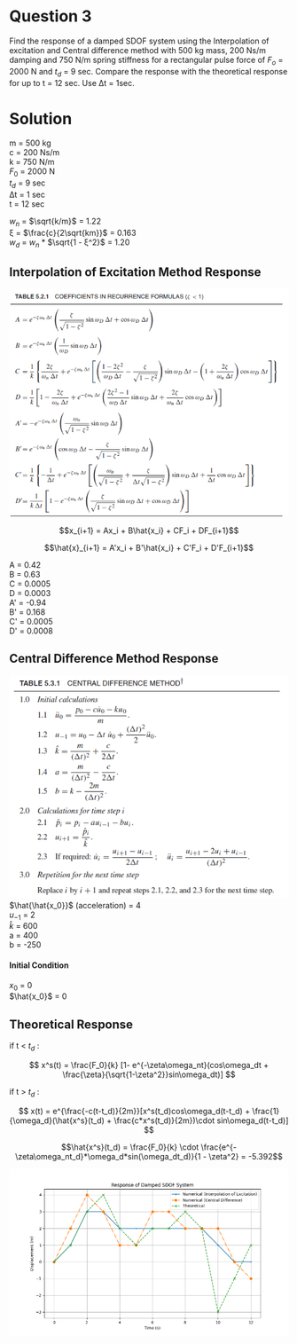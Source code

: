 # Question 3

Find the response of a damped SDOF system using the Interpolation of excitation and Central difference method with 500 kg mass, 200 Ns/m damping and 750 N/m spring stiffness for a rectangular pulse force of $F_o$ = 2000 N and $t_d$ = 9 sec. Compare the response with the theoretical response for up to t = 12 sec. Use Δt = 1sec.

# Solution

m = 500 kg  
c = 200 Ns/m  
k = 750 N/m  
$F_0$ = 2000 N  
$t_d$ = 9 sec  
Δt = 1 sec  
t = 12 sec  

$w_n$ = $\sqrt{k/m}$ = 1.22  
ξ = $\frac{c}{2\sqrt{km}}$ = 0.163  
$w_d$ = $w_n$ * $\sqrt{1 - ξ^2}$ = 1.20  

## Interpolation of Excitation Method Response
![alt text](image.png)

```math
x_{i+1} = Ax_i + B\hat{x_i} + CF_i + DF_{i+1}
```
```math
\hat{x}_{i+1} = A'x_i + B'\hat{x_i} + C'F_i + D'F_{i+1}
```
A = 0.42  
B = 0.63  
C = 0.0005  
D = 0.0003  
A' = -0.94   
B' = 0.168  
C' = 0.0005  
D' = 0.0008  

## Central Difference Method Response
![alt text](image-1.png)  
$\hat{\hat{x_0}}$ (acceleration) = 4  
$u_{-1}$ = 2  
$\hat{k}$ = 600  
a = 400  
b = -250  

#### Initial Condition
$x_0$ = 0  
$\hat{x_0}$ = 0  

## Theoretical Response

if t < $t_d$ :

$$ x^s(t) = \frac{F_0}{k} [1- e^{-\zeta\omega_nt}(cos\omega_dt + \frac{\zeta}{\sqrt{1-\zeta^2}}sin\omega_dt)] $$

if t > $t_d$ :

$$ x(t) = e^{\frac{-c(t-t_d)}{2m}}[x^s(t_d)cos\omega_d(t-t_d) + \frac{1}{\omega_d}(\hat{x^s}(t_d) + \frac{c*x^s(t_d)}{2m})\cdot sin\omega_d(t-t_d)] $$

```math
\hat{x^s}(t_d) = \frac{F_0}{k} \cdot \frac{e^{-\zeta\omega_nt_d}*\omega_d*sin(\omega_dt_d)}{1 - \zeta^2} = -5.392
```

![plot](./Question3_plot.png)
